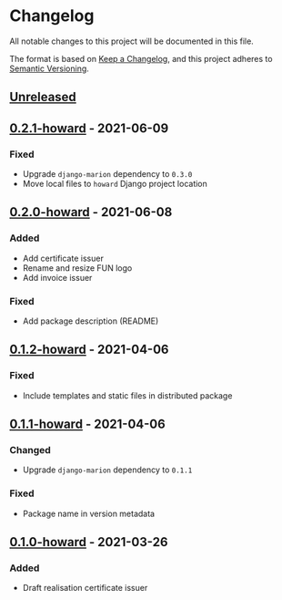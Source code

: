 # Changelog

All notable changes to this project will be documented in this file.

The format is based on [Keep a
Changelog](https://keepachangelog.com/en/1.0.0/), and this project adheres to
[Semantic Versioning](https://semver.org/spec/v2.0.0.html).

## [Unreleased]

## [0.2.1-howard] - 2021-06-09

### Fixed

- Upgrade `django-marion` dependency to `0.3.0`
- Move local files to `howard` Django project location

## [0.2.0-howard] - 2021-06-08

### Added

- Add certificate issuer
- Rename and resize FUN logo
- Add invoice issuer

### Fixed

- Add package description (README)

## [0.1.2-howard] - 2021-04-06

### Fixed

- Include templates and static files in distributed package

## [0.1.1-howard] - 2021-04-06

### Changed

- Upgrade `django-marion` dependency to `0.1.1`

### Fixed

- Package name in version metadata

## [0.1.0-howard] - 2021-03-26

### Added

- Draft realisation certificate issuer

[unreleased]: https://github.com/openfun/marion/compare/v0.2.1-howard...master
[0.2.1-howard]: https://github.com/openfun/marion/compare/v0.2.0-howard...v0.2.1-howard
[0.2.0-howard]: https://github.com/openfun/marion/compare/v0.1.2-howard...v0.2.0-howard
[0.1.2-howard]: https://github.com/openfun/marion/compare/v0.1.1-howard...v0.1.2-howard
[0.1.1-howard]: https://github.com/openfun/marion/compare/v0.1.0-howard...v0.1.1-howard
[0.1.0-howard]: https://github.com/openfun/marion/compare/090add7...v0.1.0-howard
